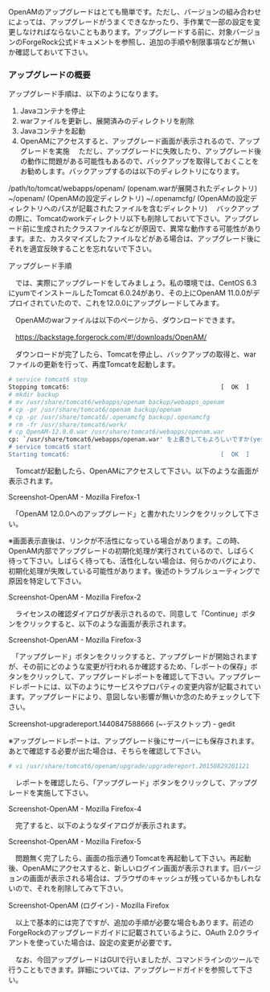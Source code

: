 OpenAMのアップグレードはとても簡単です。ただし、バージョンの組み合わせによっては、アップグレードがうまくできなかったり、手作業で一部の設定を変更しなければならないこともあります。アップグレードする前に、対象バージョンのForgeRock公式ドキュメントを参照し、追加の手順や制限事項などが無いか確認しておいて下さい。

### アップグレードの概要
アップグレード手順は、以下のようになります。

1. Javaコンテナを停止
2. warファイルを更新し、展開済みのディレクトリを削除
3. Javaコンテナを起動
4. OpenAMにアクセスすると、アップグレード画面が表示されるので、アップグレードを実施
　ただし、アップグレードに失敗したり、アップグレード後の動作に問題がある可能性もあるので、バックアップを取得しておくことをお勧めします。バックアップするのは以下のディレクトリになります。

/path/to/tomcat/webapps/openam/  (openam.warが展開されたディレクトリ)
~/openam/  (OpenAMの設定ディレクトリ)
~/.openamcfg/  (OpenAMの設定ディレクトリへのパスが記載されたファイルを含むディレクトリ)
　バックアップの際に、Tomcatのworkディレクトリ以下も削除しておいて下さい。アップグレード前に生成されたクラスファイルなどが原因で、異常な動作する可能性があります。また、カスタマイズしたファイルなどがある場合は、アップグレード後にそれを適宜反映することを忘れないで下さい。

アップグレード手順

　では、実際にアップグレードをしてみましょう。私の環境では、CentOS 6.3にyumでインストールしたTomcat 6.0.24があり、その上にOpenAM 11.0.0がデプロイされていたので、これを12.0.0にアップグレードしてみます。

　OpenAMのwarファイルは以下のページから、ダウンロードできます。

　https://backstage.forgerock.com/#!/downloads/OpenAM/

　ダウンロードが完了したら、Tomcatを停止し、バックアップの取得と、warファイルの更新を行って、再度Tomcatを起動します。

```sh
# service tomcat6 stop
Stopping tomcat6:                                          [  OK  ]
# mkdir backup
# mv /usr/share/tomcat6/webapps/openam backup/webapps_openam
# cp -pr /usr/share/tomcat6/openam backup/openam
# cp -pr /usr/share/tomcat6/.openamcfg backup/.openamcfg
# rm -fr /usr/share/tomcat6/work/
# cp OpenAM-12.0.0.war /usr/share/tomcat6/webapps/openam.war
cp: `/usr/share/tomcat6/webapps/openam.war' を上書きしてもよろしいですか(yes/no)? yes
# service tomcat6 start
Starting tomcat6:                                          [  OK  ]
```

　Tomcatが起動したら、OpenAMにアクセスして下さい。以下のような画面が表示されます。

Screenshot-OpenAM - Mozilla Firefox-1

　「OpenAM 12.0.0へのアップグレード」と書かれたリンクをクリックして下さい。

※画面表示直後は、リンクが不活性になっている場合があります。この時、OpenAM内部でアップグレードの初期化処理が実行されているので、しばらく待って下さい。しばらく待っても、活性化しない場合は、何らかのバグにより、初期化処理が失敗している可能性があります。後述のトラブルシューティングで原因を特定して下さい。

Screenshot-OpenAM - Mozilla Firefox-2

　ライセンスの確認ダイアログが表示されるので、同意して「Continue」ボタンをクリックすると、以下のような画面が表示されます。

Screenshot-OpenAM - Mozilla Firefox-3

　「アップグレード」ボタンをクリックすると、アップグレードが開始されますが、その前にどのような変更が行われるか確認するため、「レポートの保存」ボタンをクリックして、アップグレードレポートを確認して下さい。アップグレードレポートには、以下のようにサービスやプロパティの変更内容が記載されています。アップグレードにより、意図しない影響が無いか念のためチェックして下さい。

Screenshot-upgradereport.1440847588666 (~-デスクトップ) - gedit

※アップグレードレポートは、アップグレード後にサーバーにも保存されます。あとで確認する必要が出た場合は、そちらを確認して下さい。

```sh
# vi /usr/share/tomcat6/openam/upgrade/upgradereport.20150829201121
```

　レポートを確認したら、「アップグレード」ボタンをクリックして、アップグレードを実施して下さい。

Screenshot-OpenAM - Mozilla Firefox-4

　完了すると、以下のようなダイアログが表示されます。

Screenshot-OpenAM - Mozilla Firefox-5

　問題無く完了したら、画面の指示通りTomcatを再起動して下さい。再起動後、OpenAMにアクセスすると、新しいログイン画面が表示されます。旧バージョンの画面が表示される場合は、ブラウザのキャッシュが残っているかもしれないので、それを削除してみて下さい。

Screenshot-OpenAM (ログイン) - Mozilla Firefox

　以上で基本的には完了ですが、追加の手順が必要な場合もあります。前述のForgeRockのアップグレードガイドに記載されているように、OAuth 2.0クライアントを使っていた場合は、設定の変更が必要です。

　なお、今回アップグレードはGUIで行いましたが、コマンドラインのツールで行うこともできます。詳細については、アップグレードガイドを参照して下さい。
